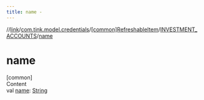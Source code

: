 ```yaml
---
title: name -
---
```

//[link](../../../index.md)/[com.tink.model.credentials](../../index.md)/[[common]RefreshableItem](../index.md)/[INVESTMENT_ACCOUNTS](index.md)/[name](name.md)



# name  
[common]  
Content  
val [name](name.md): [String](https://kotlinlang.org/api/latest/jvm/stdlib/kotlin/-string/index.html)  



